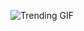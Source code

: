 ![Trending GIF](https://media3.giphy.com/media/v1.Y2lkPThiYjIxNzcybmcxMTFld3RqYjdzbWV6ZWx3MDZidXlicGRmY3pocHc3aDRuMXA0cyZlcD12MV9naWZzX3NlYXJjaCZjdD1n/Dh5q0sShxgp13DwrvG/giphy.gif)
